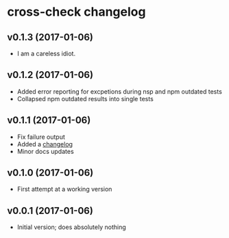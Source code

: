 # cross-check changelog

## v0.1.3 (2017-01-06)

 * I am a careless idiot.

## v0.1.2 (2017-01-06)

 * Added error reporting for excpetions during nsp and npm outdated tests
 * Collapsed npm outdated results into single tests

## v0.1.1 (2017-01-06)

 * Fix failure output
 * Added a [changelog](http://keepachangelog.com/)
 * Minor docs updates

## v0.1.0 (2017-01-06) 

 * First attempt at a working version

## v0.0.1 (2017-01-06) 

 * Initial version; does absolutely nothing

